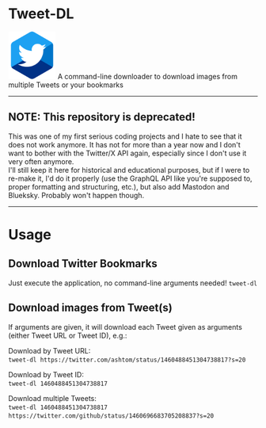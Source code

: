 # Tweet-DL
<img src=".github/TweetDL.png" width="96px" />
A command-line downloader to download images from multiple Tweets or your bookmarks  

<hr>

## **NOTE: This repository is deprecated!**  
This was one of my first serious coding projects and I hate to see that it does not work anymore. It has not for more than a year now and I don't want to bother with the Twitter/X API again, especially since I don't use it very often anymore.  
I'll still keep it here for historical and educational purposes, but if I were to re-make it, I'd do it properly (use the GraphQL API like you're supposed to, proper formatting and structuring, etc.), but also add Mastodon and Blueksky. Probably won't happen though.

<hr>

# Usage
## Download Twitter Bookmarks
Just execute the application, no command-line arguments needed!
`tweet-dl`

## Download images from Tweet(s)
If arguments are given, it will download each Tweet given as arguments (either Tweet URL or Tweet ID), e.g.:

Download by Tweet URL:  
`tweet-dl https://twitter.com/ashtom/status/1460488451304738817?s=20`

Download by Tweet ID:  
`tweet-dl 1460488451304738817`

Download multiple Tweets:  
`tweet-dl 1460488451304738817 https://twitter.com/github/status/1460696683705208837?s=20`
